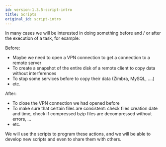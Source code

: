 ```yaml
---
id: version-1.3.5-script-intro
title: Scripts
original_id: script-intro
---
```


In many cases we will be interested in doing something before and / or after the execution of a task, for example:

Before:

* Maybe we need to open a VPN connection to get a connection to a remote server
* To create a snapshot of the entire disk of a remote client to copy data without interferences
* To stop some services before to copy their data \(Zimbra, MySQL, ....\)
* etc.

After:

* To close the VPN connection we had opened before
* To make sure that certain files are consistent: check files creation date and time, check if compressed bzip files are decompressed without errors, ...
* etc.

We will use the scripts to program these actions, and we will be able to develop new scripts and even to share them with others.

